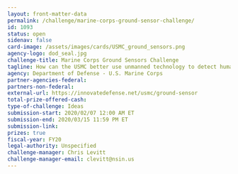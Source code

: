 ```yaml
---
layout: front-matter-data
permalink: /challenge/marine-corps-ground-sensor-challenge/
id: 1093
status: open
sidenav: false
card-image: /assets/images/cards/USMC_ground_sensors.png
agency-logo: dod_seal.jpg
challenge-title: Marine Corps Ground Sensors Challenge
tagline: How can the USMC better use unmanned technology to detect human movement and network signatures in an austere environment?
agency: Department of Defense - U.S. Marine Corps
partner-agencies-federal:
partners-non-federal:
external-url: https://innovatedefense.net/usmc/ground-sensor
total-prize-offered-cash:
type-of-challenge: Ideas
submission-start: 2020/02/07 12:00 AM ET
submission-end: 2020/03/15 11:59 PM ET
submission-link:
prizes: true
fiscal-year: FY20
legal-authority: Unspecified
challenge-manager: Chris Levitt
challenge-manager-email: clevitt@nsin.us
---
```

